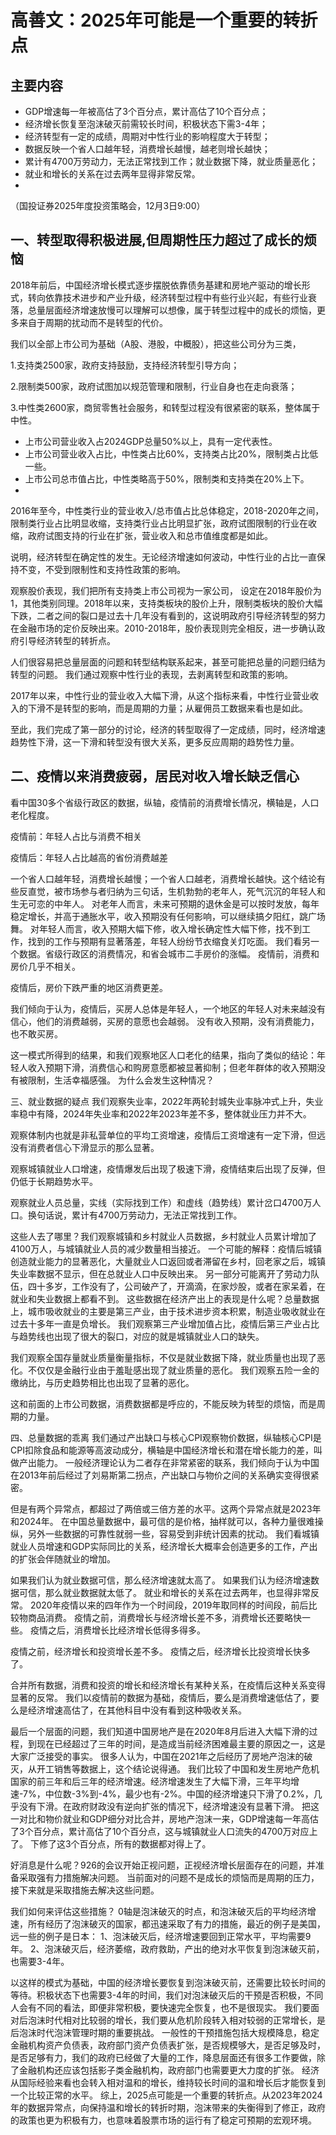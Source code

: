 # 高善文：2025年可能是一个重要的转折点

## 主要内容
- GDP增速每一年被高估了3个百分点，累计高估了10个百分点；
- 经济增长恢复至泡沫破灭前需较长时间，积极状态下需3-4年；
- 经济转型有一定的成绩，周期对中性行业的影响程度大于转型；
- 数据反映一个省人口越年轻，消费增长越慢，越老则增长越快；
- 累计有4700万劳动力，无法正常找到工作；就业数据下降，就业质量恶化；
- 就业和增长的关系在过去两年显得非常反常。
- 
（国投证券2025年度投资策略会，12月3日9:00）

## 一、转型取得积极进展,但周期性压力超过了成长的烦恼
2018年前后，中国经济增长模式逐步摆脱依靠债务基建和房地产驱动的增长形式，转向依靠技术进步和产业升级，经济转型过程中有些行业兴起，有些行业衰落，总量层面经济增速放慢可以理解可以想像，属于转型过程中的成长的烦恼，更多来自于周期的扰动而不是转型的代价。

我们以全部上市公司为基础（A股、港股，中概股），把这些公司分为三类，

1.支持类2500家，政府支持鼓励，支持经济转型引导方向；

2.限制类500家，政府试图加以规范管理和限制，行业自身也在走向衰落；

3.中性类2600家，商贸零售社会服务，和转型过程没有很紧密的联系，整体属于中性。

- 上市公司营业收入占2024GDP总量50%以上，具有一定代表性。
- 上市公司营业收入占比，中性类占比60%，支持类占比20%，限制类占比低一些。 
- 上市公司总市值占比，中性类略高于50%，限制类和支持类在20%上下。
- 
2016年至今，中性类行业的营业收入/总市值占比总体稳定，2018-2020年之间，限制类行业占比明显收缩，支持类行业占比明显扩张，政府试图限制的行业在收缩，政府试图支持的行业在扩张，营业收入和总市值维度都是如此。
  
说明，经济转型在确定性的发生。无论经济增速如何波动，中性行业的占比一直保持不变，不受到限制性和支持性政策的影响。

观察股价表现，我们把所有支持类上市公司视为一家公司， 设定在2018年股价为1，其他类别同理。2018年以来，支持类板块的股价上升，限制类板块的股价大幅下跌，二者之间的裂口是过去十几年没有看到的，这说明政府引导经济转型的努力在金融市场的定价反映出来。2010-2018年，股价表现则完全相反，进一步确认政府引导经济转型的转折点。 

人们很容易把总量层面的问题和转型结构联系起来，甚至可能把总量的问题归结为转型的问题。 我们通过观察中性行业的表现，去剥离转型和政策的影响。 

2017年以来，中性行业的营业收入大幅下滑，从这个指标来看，中性行业营业收入的下滑不是转型的影响，而是周期的力量；从雇佣员工数据来看也是如此。 


至此，我们完成了第一部分的讨论，经济的转型取得了一定成绩，同时，经济增速趋势性下滑，这一下滑和转型没有很大关系，更多反应周期的趋势性力量。

## 二、疫情以来消费疲弱，居民对收入增长缺乏信心

看中国30多个省级行政区的数据，纵轴，疫情前的消费增长情况，横轴是，人口老化程度。

疫情前：年轻人占比与消费不相关

疫情后：年轻人占比越高的省份消费越差

一个省人口越年轻，消费增长越慢；一个省人口越老，消费增长越快。这个结论有些反直觉，被市场参与者归纳为三句话，生机勃勃的老年人，死气沉沉的年轻人和生无可恋的中年人。
对老年人而言，未来可预期的退休金是可以按时发放，每年稳定增长，并高于通胀水平，收入预期没有任何影响，可以继续搞夕阳红，跳广场舞。 
对年轻人而言，收入预期大幅下修，收入增长确定性大幅下修，找不到工作，找到的工作与预期有显著落差，年轻人纷纷节衣缩食关灯吃面。
我们看另一个数据。省级行政区的消费情况，和省会城市二手房价的涨幅。
疫情前，消费和房价几乎不相关。 

疫情后，房价下跌严重的地区消费更差。

我们倾向于认为，疫情后，买房人总体是年轻人，一个地区的年轻人对未来越没有信心，他们的消费越弱，买房的意愿也会越弱。 没有收入预期，没有消费能力，也不敢买房。

这一模式所得到的结果，和我们观察地区人口老化的结果，指向了类似的结论：年轻人收入预期下滑，消费信心和购房意愿都被显著抑制；但老年群体的收入预期没有被限制，生活幸福感强。 为什么会发生这种情况？

三、就业数据的疑点
我们观察失业率，2022年两轮封城失业率脉冲式上升，失业率稳中有降，2024年失业率和2022年2023年差不多，整体就业压力并不大。 

观察体制内也就是非私营单位的平均工资增速，疫情后工资增速有一定下滑，但远没有消费者信心下滑显示的那么显著。

观察城镇就业人口增速，疫情爆发后出现了极速下滑，疫情结束后出现了反弹，但仍低于长期趋势水平。 

观察就业人员总量，实线（实际找到工作）和虚线（趋势线）累计岔口4700万人口。换句话说，累计有4700万劳动力，无法正常找到工作。

这些人去了哪里？我们观察城镇和乡村就业人员数据，乡村就业人员累计增加了4100万人，与城镇就业人员的减少数量相当接近。 一个可能的解释：疫情后城镇创造就业能力的显著恶化，大量就业人口返回或者滞留在乡村，回老家之后，城镇失业率数据不显示，但在总就业人口中反映出来。 另一部分可能离开了劳动力队伍，四十多岁，工作没有了，公司破产了，开滴滴，在家炒股，或者在家呆着，在就业和失业数据上都看不到。
这些数据在经济产出上的表现是什么呢？总量数据上，城市吸收就业的主要是第三产业，由于技术进步资本积累，制造业吸收就业在过去十多年一直是负增长。 
我们观察第三产业增加值占比，疫情后第三产业占比与趋势线也出现了很大的裂口，对应的就是城镇就业人口的缺失。 


我们观察全国存量就业质量衡量指标，不仅是就业数据下降，就业质量也出现了恶化。不仅仅是金融行业由于羞耻感出现了就业质量的恶化。
我们观察五险一金的缴纳比，与历史趋势相比也出现了显著的恶化。 

这和前面的上市公司数据，消费数据都是呼应的，不能反映为转型的烦恼，而是周期的力量。

四、总量数据的乖离
我们通过产出缺口与核心CPI观察物价数据，纵轴核心CPI是CPI扣除食品和能源等高波动成分，横轴是中国经济增长和潜在增长能力的差，叫做产出能力。 一般经济理论认为二者存在非常紧密的联系，我们倾向于认为中国在2013年前后经过了刘易斯第二拐点，产出缺口与物价之间的关系确实变得很紧密。

但是有两个异常点，都超过了两倍或三倍方差的水平。这两个异常点就是2023年和2024年。
在中国总量数据中，最可信的是价格，抽样就可以，各种力量很难操纵，另外一些数据的可靠性就弱一些，容易受到非统计因素的扰动。 我们看城镇就业人员增速和GDP实际同比的关系，经济增长大概率会创造更多的工作，产出的扩张会伴随就业的增加。 

如果我们认为就业数据可信，那么经济增速就太高了。 
如果我们认为经济增速数据可信，那么就业数据就太低了。 
就业和增长的关系在过去两年，也显得非常反常。
2020年疫情以来的四年作为一个时间段，2019年取同样的时间段，前后比较物商品消费。
疫情之前，消费增长与经济增长差不多，消费增长还要略快一些。 
疫情之后，消费增长比经济增长低得多得多。 

疫情之前，经济增长和投资增长差不多。 
疫情之后，经济增长比投资增长快多了。

合并所有数据，消费和投资的增长和经济增长有某种关系，在疫情后这种关系变得显著的反常。 我们以疫情前的数据为基础，疫情后，要么是消费增速低估了，要么是经济增速高估了，在其他科目中没有看到这种吸收关系。

最后一个层面的问题，我们知道中国房地产是在2020年8月后进入大幅下滑的过程，到现在已经超过了三年的时间，是造成当前经济困难最主要的原因之一，这是大家广泛接受的事实。
很多人认为，中国在2021年之后经历了房地产泡沫的破灭，从开工销售等数据上，这个结论说得通。 我们比较了中国和发生房地产危机国家的前三年和后三年的经济增速。经济增速发生了大幅下滑，三年平均增速-7%，中位数-3%到-4%，最少也有-2%。中国的经济增速只下滑了0.2%，几乎没有下滑。在政府财政没有逆向扩张的情况下，经济增速没有显著下滑。
把这一对比和物价就业和GDP细分对比合并，房地产泡沫一来，GDP增速每一年高估了3个百分点，累计高估了10个百分点，这与城镇就业人口流失的4700万对应上了。 下修了这3个百分点，所有的数据都对得上了。

好消息是什么呢？926的会议开始正视问题，正视经济增长层面存在的问题，并准备采取强有力措施解决问题。 当前面对的问题不是成长的烦恼而是周期的压力，接下来就是采取措施去解决这些问题。

我们如何来评估这些措施？
0轴是泡沫破灭的时点，和泡沫破灭后的平均经济增速，所有经历了泡沫破灭的国家，都迅速采取了有力的措施，最近的例子是美国，远一些的例子是日本：
1、泡沫破灭后，经济增速要回到正常水平，平均需要9年。
2、泡沫破灭后，经济萎缩，政府救助，产出的绝对水平恢复到泡沫破灭前，也需要3-4年。 


以这样的模式为基础，中国的经济增长要恢复到泡沫破灭前，还需要比较长时间的等待。积极状态下也需要3-4年的时间，我们对泡沫破灭后的干预是否积极，不同人会有不同的看法，即便非常积极，要快速完全恢复，也不是很现实。
我们要面对后泡沫时代相对比较弱的增长，我们要从危机阶段转入相对较弱的正常增长，是后泡沫时代泡沫管理时期的重要挑战。
一般性的干预措施包括大规模降息，稳定金融机构资产负债表，政府部门资产负债表扩张，是否规模够大，是否足够及时，是否足够有力，我们的政府已经做了大量的工作，降息层面还有很多工作要做，除了金融机构还应该包括影子类金融机构，政府部门也需要更大力度的扩张。
经济从国际经验来看也会转入相对温和的增长，维持较长时间的温和增长后才能恢复到一个比较正常的水平。 
综上，2025点可能是一个重要的转折点。从2023年2024年的数据异常点，向保持温和增长的转折时期，泡沫带来的失衡得到了修正，政府的政策也更为积极有力，也意味着股票市场的运行有了稳定可预期的宏观环境。
